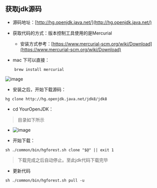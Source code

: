 ## 获取jdk源码

+ 源码地址：[http://hg.openjdk.java.net/](http://hg.openjdk.java.net/)

+ 获取代码的方式：版本控制工具使用的是Mercurial
    + 安装方式参考：[https://www.mercurial-scm.org/wiki/Download](https://www.mercurial-scm.org/wiki/Download)
+  mac 下可以直接：

```
    brew install mercurial
```

![image](https://user-images.githubusercontent.com/18548200/68681965-527bb780-059f-11ea-89ee-a19f4ea723a2.png)

    
+ 安装之后，开始下载源码： 

```
hg clone http://hg.openjdk.java.net/jdk8/jdk8 
```

+  cd YourOpenJDK：
> 目录如下所示
 + ![image](https://user-images.githubusercontent.com/18548200/68683852-7a204f00-05a2-11ea-8ab1-fe46185f84b3.png)

     
+  开始下载：
```
sh ./common/bin/hgforest.sh clone "$@" || exit 1
```
> 下载完成之后自动停止。至此jdk代码下载完毕

+ 更新代码

```
sh ./common/bin/hgforest.sh pull -u
```



